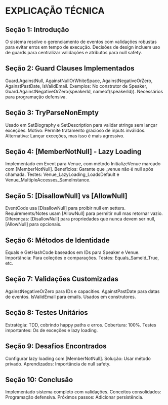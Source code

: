 # EXPLICAÇÃO TÉCNICA

## Seção 1: Introdução

O sistema resolve o gerenciamento de eventos com validações robustas para evitar erros em tempo de execução. Decisões de design incluem uso de guards para centralizar validações e atributos para null safety.

## Seção 2: Guard Clauses Implementados

Guard.AgainstNull, AgainstNullOrWhiteSpace, AgainstNegativeOrZero, AgainstPastDate, IsValidEmail. Exemplos: No construtor de Speaker, Guard.AgainstNegativeOrZero(speakerId, nameof(speakerId)). Necessários para programação defensiva.

## Seção 3: TryParseNonEmpty

Usado em SetBiography e SetDescription para validar strings sem lançar exceções. Motivo: Permite tratamento gracioso de inputs inválidos. Alternativa: Lançar exceções, mas isso é mais agressivo.

## Seção 4: [MemberNotNull] - Lazy Loading

Implementado em Event para Venue, com método InitializeVenue marcado com [MemberNotNull]. Benefícios: Garante que \_venue não é null após chamada. Testes: Venue_LazyLoading_LoadsDefault e Venue_MultipleAccesses_SameInstance.

## Seção 5: [DisallowNull] vs [AllowNull]

EventCode usa [DisallowNull] para proibir null em setters. Requirements/Notes usam [AllowNull] para permitir null mas retornar vazio. Diferenças: [DisallowNull] para propriedades que nunca devem ser null, [AllowNull] para opcionais.

## Seção 6: Métodos de Identidade

Equals e GetHashCode baseados em IDs para Speaker e Venue. Importância: Para coleções e comparações. Testes: Equals_SameId_True, etc.

## Seção 7: Validações Customizadas

AgainstNegativeOrZero para IDs e capacities. AgainstPastDate para datas de eventos. IsValidEmail para emails. Usados em construtores.

## Seção 8: Testes Unitários

Estratégia: TDD, cobrindo happy paths e erros. Cobertura: 100%. Testes importantes: Os de exceções e lazy loading.

## Seção 9: Desafios Encontrados

Configurar lazy loading com [MemberNotNull]. Solução: Usar método privado. Aprendizados: Importância de null safety.

## Seção 10: Conclusão

Implementado sistema completo com validações. Conceitos consolidados: Programação defensiva. Próximos passos: Adicionar persistência.
